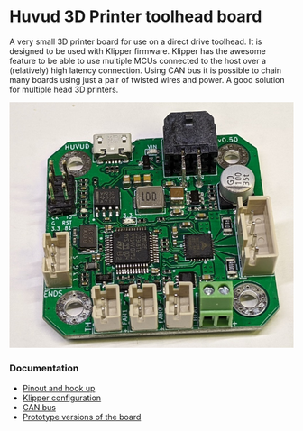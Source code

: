 

# Huvud 3D Printer toolhead board
A very small 3D printer board for use on a direct drive toolhead. It is designed to be used with Klipper firmware.
Klipper has the awesome feature to be able to use multiple MCUs connected to the host over a (relatively) high latency connection. Using CAN bus it is possible to chain many boards using just a pair of twisted wires and power. A good solution for multiple head 3D printers.

![Image of Board](050_small.jpg)

### Documentation

* [Pinout and hook up](doc/pinout.md)
* [Klipper configuration](doc/klipper.md)
* [CAN bus](doc/canbus.md)
* [Prototype versions of the board](doc/versions.md)


